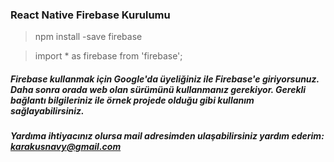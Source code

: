 ### React Native Firebase Kurulumu
> npm install -save firebase

> import * as firebase from 'firebase';

##### Firebase kullanmak için Google'da üyeliğiniz ile Firebase'e giriyorsunuz. Daha sonra orada web olan sürümünü kullanmanız gerekiyor. Gerekli bağlantı bilgileriniz ile örnek projede olduğu gibi kullanım sağlayabilirsiniz.  

##### Yardıma ihtiyacınız olursa mail adresimden ulaşabilirsiniz yardım ederim: karakusnavy@gmail.com